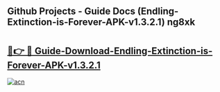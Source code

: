 ## Github Projects - Guide Docs (Endling-Extinction-is-Forever-APK-v1.3.2.1) ng8xk

# <h2><a href="https://apkcomod.com?title=Endling-Extinction-is-Forever-APK-v1.3.2.1">🔗👉 🔴 Guide-Download-Endling-Extinction-is-Forever-APK-v1.3.2.1 </a></h2>

[![acn](https://github.com/user-attachments/assets/0f9c940e-d8b0-45ae-aac7-cd30a18b3e1c)](https://apkcomod.com?title=Endling-Extinction-is-Forever-APK-v1.3.2.1)
